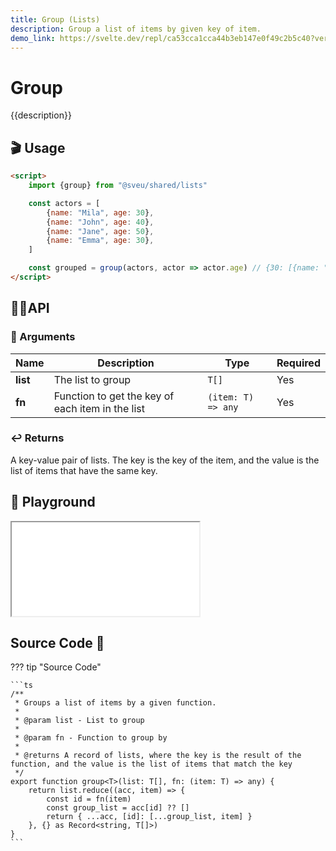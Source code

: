 ```yaml
---
title: Group (Lists)
description: Group a list of items by given key of item.
demo_link: https://svelte.dev/repl/ca53cca1cca44b3eb147e0f49c2b5c40?version=3.55.1
---
```


# Group

{{description}}

## 🎬 Usage

```html
<script>
    import {group} from "@sveu/shared/lists"

    const actors = [
        {name: "Mila", age: 30},
        {name: "John", age: 40},
        {name: "Jane", age: 50},
        {name: "Emma", age: 30},
    ]

    const grouped = group(actors, actor => actor.age) // {30: [{name: "Mila", age: 30}, {name: "Emma", age: 30}], 40: [{name: "John", age: 40}], 50: [{name: "Jane", age: 50}]}
</script>
```

## 👩‍💻API

### 👻 Arguments

| Name                | Description                                  | Type                  | Required |
| ------------------- | -------------------------------------------- | --------------------- | -------- |
| **list**            | The list to group                            | `T[]`                 | Yes      |
| **fn**              | Function to get the key of each item in the list | `(item: T) => any` | Yes      |

### ↩️ Returns

A key-value pair of lists. The key is the key of the item, and the value is the list of items that have the same key.

## 🧪 Playground

<iframe class="h-120 w-full" src="{{demo_link}}"></iframe>

## Source Code 👀

??? tip "Source Code"

    ```ts
    /**
     * Groups a list of items by a given function.
     *
     * @param list - List to group
     *
     * @param fn - Function to group by
     *
     * @returns A record of lists, where the key is the result of the function, and the value is the list of items that match the key
     */
    export function group<T>(list: T[], fn: (item: T) => any) {
        return list.reduce((acc, item) => {
            const id = fn(item)
            const group_list = acc[id] ?? []
            return { ...acc, [id]: [...group_list, item] }
        }, {} as Record<string, T[]>)
    }
    ```
